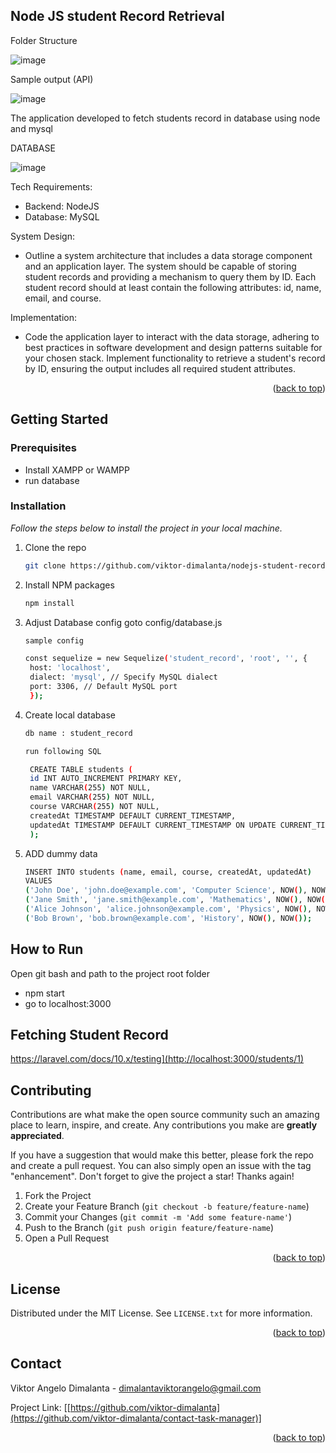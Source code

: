 <!-- Improved compatibility of back to top link: See: https://github.com/viktor-dimalanta/Best-README-Template/pull/73 -->
<a name="readme-top"></a>
<!--
*** Thanks for checking out the Best-README-Template. If you have a suggestion
*** that would make this better, please fork the repo and create a pull request
*** or simply open an issue with the tag "enhancement".
*** Don't forget to give the project a star!
*** Thanks again! Now go create something AMAZING! :D
-->



<!-- PROJECT SHIELDS -->
<!--
*** I'm using markdown "reference style" links for readability.
*** Reference links are enclosed in brackets [ ] instead of parentheses ( ).
*** See the bottom of this document for the declaration of the reference variables
*** for contributors-url, forks-url, etc. This is an optional, concise syntax you may use.
*** https://www.markdownguide.org/basic-syntax/#reference-style-links
-->
<!-- ABOUT THE PROJECT -->
## Node JS student Record Retrieval 

Folder Structure

![image](https://github.com/viktor-dimalanta/nodejs-student-record-retrieval/assets/45250045/7e5adf39-9c6b-424a-aa62-32e0bdb14432)

Sample output (API)

![image](https://github.com/viktor-dimalanta/nodejs-student-record-retrieval/assets/45250045/cffca402-8658-450e-bc93-7014bcbbe597)

The application developed to fetch students record in database using node and mysql

DATABASE

![image](https://github.com/viktor-dimalanta/nodejs-student-record-retrieval/assets/45250045/3225c7f3-117d-46a3-8579-cec3f1bcead6)

Tech Requirements:

*  Backend: NodeJS
*  Database: MySQL

System Design: 

* Outline a system architecture that includes a data storage component and an application layer. The system should 
be capable of storing student records and providing a mechanism to query them by ID. 
Each student record should at least contain the following attributes: id, name, email, and course.

Implementation: 

* Code the application layer to interact with the data storage, adhering to best practices in software development 
and design patterns suitable for your chosen stack. 
Implement functionality to retrieve a student's record by ID, ensuring the output includes all required student 
attributes. 

<p align="right">(<a href="#readme-top">back to top</a>)</p>

<!-- GETTING STARTED -->
## Getting Started

### Prerequisites

* Install XAMPP or WAMPP
* run database

### Installation

_Follow the steps below to install the project in your local machine._

1. Clone the repo
   ```sh
   git clone https://github.com/viktor-dimalanta/nodejs-student-record-retrieval.git
   ```
2. Install NPM packages
   ```sh
   npm install
   ```
3. Adjust Database config goto config/database.js
   ```sh
   sample config

   const sequelize = new Sequelize('student_record', 'root', '', {
    host: 'localhost',
    dialect: 'mysql', // Specify MySQL dialect
    port: 3306, // Default MySQL port
    });
   ```
4. Create local database
   ```sh
   db name : student_record

   run following SQL

    CREATE TABLE students (
    id INT AUTO_INCREMENT PRIMARY KEY,
    name VARCHAR(255) NOT NULL,
    email VARCHAR(255) NOT NULL,
    course VARCHAR(255) NOT NULL,
    createdAt TIMESTAMP DEFAULT CURRENT_TIMESTAMP,
    updatedAt TIMESTAMP DEFAULT CURRENT_TIMESTAMP ON UPDATE CURRENT_TIMESTAMP
    );

   ```
5. ADD dummy data
   ```sh
   INSERT INTO students (name, email, course, createdAt, updatedAt)
   VALUES
   ('John Doe', 'john.doe@example.com', 'Computer Science', NOW(), NOW()),
   ('Jane Smith', 'jane.smith@example.com', 'Mathematics', NOW(), NOW()),
   ('Alice Johnson', 'alice.johnson@example.com', 'Physics', NOW(), NOW()),
   ('Bob Brown', 'bob.brown@example.com', 'History', NOW(), NOW());
   ```

## How to Run

Open git bash and path to the project root folder

* npm start
* go to localhost:3000

## Fetching Student Record

https://laravel.com/docs/10.x/testing](http://localhost:3000/students/1)

<!-- USAGE EXAMPLES -->

<!-- CONTRIBUTING -->
## Contributing

Contributions are what make the open source community such an amazing place to learn, inspire, and create. Any contributions you make are **greatly appreciated**.

If you have a suggestion that would make this better, please fork the repo and create a pull request. You can also simply open an issue with the tag "enhancement".
Don't forget to give the project a star! Thanks again!

1. Fork the Project
2. Create your Feature Branch (`git checkout -b feature/feature-name`)
3. Commit your Changes (`git commit -m 'Add some feature-name'`)
4. Push to the Branch (`git push origin feature/feature-name`)
5. Open a Pull Request

<p align="right">(<a href="#readme-top">back to top</a>)</p>



<!-- LICENSE -->
## License

Distributed under the MIT License. See `LICENSE.txt` for more information.

<p align="right">(<a href="#readme-top">back to top</a>)</p>

<!-- CONTACT -->
## Contact

Viktor Angelo Dimalanta - dimalantaviktorangelo@gmail.com

Project Link: [[https://github.com/viktor-dimalanta](https://github.com/viktor-dimalanta/contact-task-manager)]

<p align="right">(<a href="#readme-top">back to top</a>)</p>






<!-- MARKDOWN LINKS & IMAGES -->
<!-- https://www.markdownguide.org/basic-syntax/#reference-style-links -->
[contributors-shield]: https://img.shields.io/github/contributors/viktor-dimalanta/Best-README-Template.svg?style=for-the-badge
[contributors-url]: https://github.com/viktor-dimalanta/Best-README-Template/graphs/contributors
[forks-shield]: https://img.shields.io/github/forks/viktor-dimalanta/Best-README-Template.svg?style=for-the-badge
[forks-url]: https://github.com/viktor-dimalanta/Best-README-Template/network/members
[stars-shield]: https://img.shields.io/github/stars/viktor-dimalanta/Best-README-Template.svg?style=for-the-badge
[stars-url]: https://github.com/viktor-dimalanta/Best-README-Template/stargazers
[issues-shield]: https://img.shields.io/github/issues/viktor-dimalanta/Best-README-Template.svg?style=for-the-badge
[issues-url]: https://github.com/viktor-dimalanta/Best-README-Template/issues
[license-shield]: https://img.shields.io/github/license/viktor-dimalanta/Best-README-Template.svg?style=for-the-badge
[license-url]: https://github.com/viktor-dimalanta/Best-README-Template/blob/master/LICENSE.txt
[linkedin-shield]: https://img.shields.io/badge/-LinkedIn-black.svg?style=for-the-badge&logo=linkedin&colorB=555
[linkedin-url]: https://linkedin.com/in/viktor-dimalanta
[product-screenshot]: images/screenshot.png
[Next.js]: https://img.shields.io/badge/next.js-000000?style=for-the-badge&logo=nextdotjs&logoColor=white
[Next-url]: https://nextjs.org/
[React.js]: https://img.shields.io/badge/React-20232A?style=for-the-badge&logo=react&logoColor=61DAFB
[React-url]: https://reactjs.org/
[Vue.js]: https://img.shields.io/badge/Vue.js-35495E?style=for-the-badge&logo=vuedotjs&logoColor=4FC08D
[Vue-url]: https://vuejs.org/
[Angular.io]: https://img.shields.io/badge/Angular-DD0031?style=for-the-badge&logo=angular&logoColor=white
[Angular-url]: https://angular.io/
[Svelte.dev]: https://img.shields.io/badge/Svelte-4A4A55?style=for-the-badge&logo=svelte&logoColor=FF3E00
[Svelte-url]: https://svelte.dev/
[Laravel.com]: https://img.shields.io/badge/Laravel-FF2D20?style=for-the-badge&logo=laravel&logoColor=white
[Laravel-url]: https://laravel.com
[Tailwind.com]: https://img.shields.io/badge/Bootstrap-563D7C?style=for-the-badge&logo=bootstrap&logoColor=white
[Bootstrap-url]: https://getbootstrap.com
[JQuery.com]: https://img.shields.io/badge/jQuery-0769AD?style=for-the-badge&logo=jquery&logoColor=white
[JQuery-url]: https://jquery.com 
